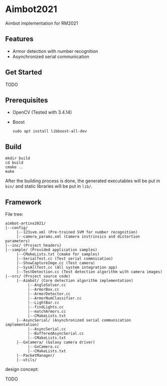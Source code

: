# Aimbot2021

Aimbot implementation for RM2021

## Features

* Armor detection with number recognition
* Asynchronized serial communication

## Get Started

TODO

## Prerequisites

* OpenCV (Tested with 3.4.14)

* Boost

  ```shell
  sudo apt install libboost-all-dev
  ```

## Build

```shell
mkdir build
cd build
cmake ..
make
```

After the building process is done, the generated executables will be put in `bin/` and static libraries will be put in `lib/`.

## Framework

File tree:

```text
aimbot-artinx2021/
|--config/
     |--123svm.xml (Pre-trained SVM for number recognition)
     |--camera_params.xml (Camera instrinsics and distortion parameters)
|--inc/ (Project headers)
|--sample/ (Provided application samples)
     |--CMakeLists.txt (cmake for samples)
     |--SerialTest.cc (Test serial commnication)
     |--ShowCaptureImge.cc (Test camera)
     |--SysAllTest.cc (All system integration app)
     |--TestDetection.cc (Test detection algorithm with camera images)
|--src/ (Project source code)
     |--Aimbot/ (Core detection algorithm implementation)
          |--AngleSolver.cc
          |--ArmorBox.cc
          |--ArmorDetector.cc
          |--ArmorNumClassifier.cc
          |--LightBar.cc
          |--findLights.cc
          |--matchArmors.cc
          |--CMakeLists.txt
     |--AsyncSerial/ (Asynchronized serial communication implementation)
          |--AsyncSerial.cc
          |--BufferedAsyncSerial.cc
          |--CMakeLists.txt
     |--GxCamera/ (Galaxy camera driver)
          |--GxCamera.cc
          |--CMakeLists.txt
     |--PacketManager/
     |--utils/
```

design concept:

TODO
